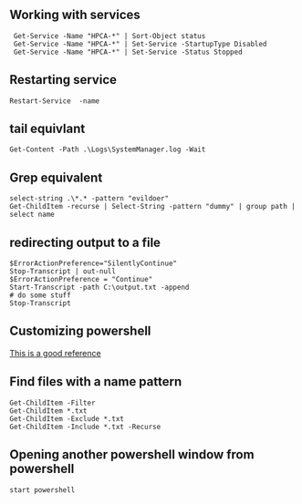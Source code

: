 ## Working with services

```
 Get-Service -Name "HPCA-*" | Sort-Object status
 Get-Service -Name "HPCA-*" | Set-Service -StartupType Disabled
 Get-Service -Name "HPCA-*" | Set-Service -Status Stopped
 ```

## Restarting service
```
Restart-Service  -name
```

## tail equivlant 
```
Get-Content -Path .\Logs\SystemManager.log -Wait
```

## Grep equivalent
```
select-string .\*.* -pattern "evildoer"
Get-ChildItem -recurse | Select-String -pattern "dummy" | group path | select name
```

## redirecting output to a file
```
$ErrorActionPreference="SilentlyContinue"
Stop-Transcript | out-null
$ErrorActionPreference = "Continue"
Start-Transcript -path C:\output.txt -append
# do some stuff
Stop-Transcript
```

## Customizing powershell 

[This is a good reference](https://git-scm.com/book/uz/v2/Git-in-Other-Environments-Git-in-Powershell)

## Find files with a name pattern
```
Get-ChildItem -Filter
Get-ChildItem *.txt
Get-ChildItem -Exclude *.txt
Get-ChildItem -Include *.txt -Recurse
```

## Opening another powershell window from powershell
```
start powershell
```
